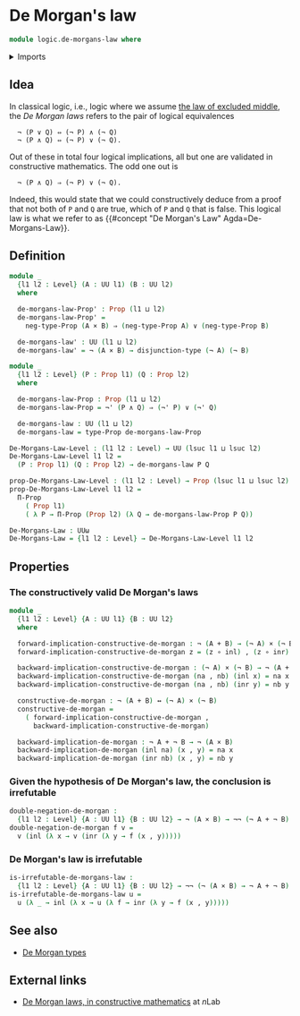 # De Morgan's law

```agda
module logic.de-morgans-law where
```

<details><summary>Imports</summary>

```agda
open import foundation.cartesian-product-types
open import foundation.conjunction
open import foundation.coproduct-types
open import foundation.decidable-types
open import foundation.dependent-pair-types
open import foundation.disjunction
open import foundation.double-negation
open import foundation.empty-types
open import foundation.evaluation-functions
open import foundation.function-types
open import foundation.logical-equivalences
open import foundation.negation
open import foundation.universe-levels

open import foundation-core.decidable-propositions
open import foundation-core.propositions

open import univalent-combinatorics.2-element-types
```

</details>

## Idea

In classical logic, i.e., logic where we assume
[the law of excluded middle](foundation.law-of-excluded-middle.md), the _De
Morgan laws_ refers to the pair of logical equivalences

```text
  ¬ (P ∨ Q) ⇔ (¬ P) ∧ (¬ Q)
  ¬ (P ∧ Q) ⇔ (¬ P) ∨ (¬ Q).
```

Out of these in total four logical implications, all but one are validated in
constructive mathematics. The odd one out is

```text
  ¬ (P ∧ Q) ⇒ (¬ P) ∨ (¬ Q).
```

Indeed, this would state that we could constructively deduce from a proof that
not both of `P` and `Q` are true, which of `P` and `Q` that is false. This
logical law is what we refer to as
{{#concept "De Morgan's Law" Agda=De-Morgans-Law}}.

## Definition

```agda
module _
  {l1 l2 : Level} (A : UU l1) (B : UU l2)
  where

  de-morgans-law-Prop' : Prop (l1 ⊔ l2)
  de-morgans-law-Prop' =
    neg-type-Prop (A × B) ⇒ (neg-type-Prop A) ∨ (neg-type-Prop B)

  de-morgans-law' : UU (l1 ⊔ l2)
  de-morgans-law' = ¬ (A × B) → disjunction-type (¬ A) (¬ B)

module _
  {l1 l2 : Level} (P : Prop l1) (Q : Prop l2)
  where

  de-morgans-law-Prop : Prop (l1 ⊔ l2)
  de-morgans-law-Prop = ¬' (P ∧ Q) ⇒ (¬' P) ∨ (¬' Q)

  de-morgans-law : UU (l1 ⊔ l2)
  de-morgans-law = type-Prop de-morgans-law-Prop

De-Morgans-Law-Level : (l1 l2 : Level) → UU (lsuc l1 ⊔ lsuc l2)
De-Morgans-Law-Level l1 l2 =
  (P : Prop l1) (Q : Prop l2) → de-morgans-law P Q

prop-De-Morgans-Law-Level : (l1 l2 : Level) → Prop (lsuc l1 ⊔ lsuc l2)
prop-De-Morgans-Law-Level l1 l2 =
  Π-Prop
    ( Prop l1)
    ( λ P → Π-Prop (Prop l2) (λ Q → de-morgans-law-Prop P Q))

De-Morgans-Law : UUω
De-Morgans-Law = {l1 l2 : Level} → De-Morgans-Law-Level l1 l2
```

## Properties

### The constructively valid De Morgan's laws

```agda
module _
  {l1 l2 : Level} {A : UU l1} {B : UU l2}
  where

  forward-implication-constructive-de-morgan : ¬ (A + B) → (¬ A) × (¬ B)
  forward-implication-constructive-de-morgan z = (z ∘ inl) , (z ∘ inr)

  backward-implication-constructive-de-morgan : (¬ A) × (¬ B) → ¬ (A + B)
  backward-implication-constructive-de-morgan (na , nb) (inl x) = na x
  backward-implication-constructive-de-morgan (na , nb) (inr y) = nb y

  constructive-de-morgan : ¬ (A + B) ↔ (¬ A) × (¬ B)
  constructive-de-morgan =
    ( forward-implication-constructive-de-morgan ,
      backward-implication-constructive-de-morgan)

  backward-implication-de-morgan : ¬ A + ¬ B → ¬ (A × B)
  backward-implication-de-morgan (inl na) (x , y) = na x
  backward-implication-de-morgan (inr nb) (x , y) = nb y
```

### Given the hypothesis of De Morgan's law, the conclusion is irrefutable

```agda
double-negation-de-morgan :
  {l1 l2 : Level} {A : UU l1} {B : UU l2} → ¬ (A × B) → ¬¬ (¬ A + ¬ B)
double-negation-de-morgan f v =
  v (inl (λ x → v (inr (λ y → f (x , y)))))
```

### De Morgan's law is irrefutable

```agda
is-irrefutable-de-morgans-law :
  {l1 l2 : Level} {A : UU l1} {B : UU l2} → ¬¬ (¬ (A × B) → ¬ A + ¬ B)
is-irrefutable-de-morgans-law u =
  u (λ _ → inl (λ x → u (λ f → inr (λ y → f (x , y)))))
```

## See also

- [De Morgan types](logic.de-morgan-types.md)

## External links

- [De Morgan laws, in constructive mathematics](https://ncatlab.org/nlab/show/De+Morgan+laws#in_constructive_mathematics)
  at $n$Lab
